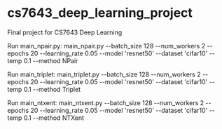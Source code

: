 # cs7643_deep_learning_project
Final project for CS7643 Deep Learning

Run main_npair.py: main_npair.py --batch_size 128 --num_workers 2 --epochs 20 --learning_rate 0.05 --model 'resnet50' --dataset 'cifar10' --temp 0.1 --method NPair

Run main_triplet: main_triplet.py --batch_size 128 --num_workers 2 --epochs 20 --learning_rate 0.05 --model 'resnet50' --dataset 'cifar10' --temp 0.1 --method Triplet

Run main_ntxent: main_ntxent.py --batch_size 128 --num_workers 2 --epochs 20 --learning_rate 0.05 --model 'resnet50' --dataset 'cifar10' --temp 0.1 --method NTXent